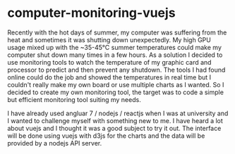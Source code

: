 # computer-monitoring-vuejs

Recently with the hot days of summer, my computer was suffering from the heat and sometimes it was shutting down unexpectedly. My high GPU usage mixed up with the ~35-45°C summer temperatures could make my computer shut down many times in a few hours. As a solution I decided to use monitoring tools to watch the temperature of my graphic card and processor to predict and then prevent any shutdown. The tools I had found online could do the job and showed the temperatures in real time but I couldn't really make my own board or use multiple charts as I wanted. So I decided to create my own monitoring tool, the target was to code a simple but efficient monitoring tool suiting my needs.

I have already used angluar 7 / nodejs / reactjs when I was at university and I wanted to challenge myself with something new to me. I have heard a lot about vuejs and I thought it was a good subject to try it out. The interface will be done using vuejs with d3js for the charts and the data will be provided by a nodejs API server.
